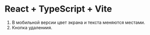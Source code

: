 # React + TypeScript + Vite

1. В мобильной версии цвет экрана и текста меняются местами.
2. Кнопка удалениия.
